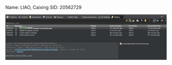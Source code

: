 Name: LIAO, Caixing
SID: 20562729

![Screenshot](https://github.com/CaiXingLIAO/comp3111-lab1/blob/master/Screenshot.png)